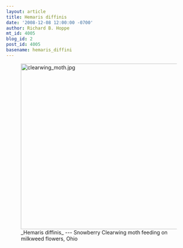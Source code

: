 ```yaml
---
layout: article
title: Hemaris diffinis
date: '2008-12-08 12:00:00 -0700'
author: Richard B. Hoppe
mt_id: 4005
blog_id: 2
post_id: 4005
basename: hemaris_diffini
---
```

<figure>
<a href="http://en.wikipedia.org/wiki/Hemaris_diffinis"><img src="http://pandasthumb.org/archives/2008/10/20/clearwing_moth.jpg" alt="clearwing_moth.jpg" width="600" height="450" /></a>
<figcaption markdown="span">
_Hemaris diffinis_ --- Snowberry Clearwing moth feeding on milkweed flowers, Ohio

</figcaption>
</figure>
